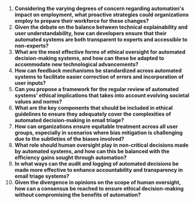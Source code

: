 1. **Considering the varying degrees of concern regarding automation's impact on employment, what proactive strategies could organizations employ to prepare their workforce for these changes?**
2. **Given the debate on the balance between technical explainability and user understandability, how can developers ensure that their automated systems are both transparent to experts and accessible to non-experts?**
3. **What are the most effective forms of ethical oversight for automated decision-making systems, and how can these be adapted to accommodate new technological advancements?**
4. **How can feedback mechanisms be standardized across automated systems to facilitate easier correction of errors and incorporation of user inputs?**
5. **Can you propose a framework for the regular review of automated systems' ethical implications that takes into account evolving societal values and norms?**
6. **What are the key components that should be included in ethical guidelines to ensure they adequately cover the complexities of automated decision-making in email triage?**
7. **How can organizations ensure equitable treatment across all user groups, especially in scenarios where bias mitigation is challenging due to the subtleties of the biases involved?**
8. **What role should human oversight play in non-critical decisions made by automated systems, and how can this be balanced with the efficiency gains sought through automation?**
9. **In what ways can the audit and logging of automated decisions be made more effective to enhance accountability and transparency in email triage systems?**
10. **Given the divergence in opinions on the scope of human oversight, how can a consensus be reached to ensure ethical decision-making without compromising the benefits of automation?**